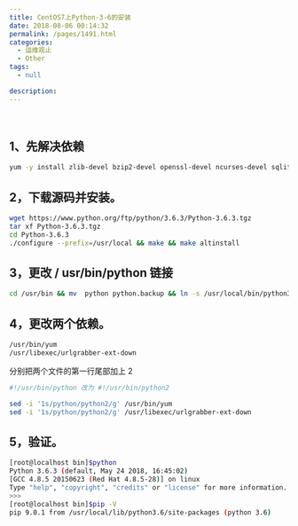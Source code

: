 ```yaml
---
title: CentOS7上Python-3-6的安装
date: 2018-08-06 00:14:32
permalink: /pages/1491.html
categories:
  - 运维观止
  - Other
tags:
  - null

description:
---
```


<br><ArticleTopAd></ArticleTopAd>


## 1、先解决依赖



```sh
yum -y install zlib-devel bzip2-devel openssl-devel ncurses-devel sqlite-devel readline-devel tk-devel gdbm-devel db4-devel libpcap-devel xz-devel wget gcc gcc-c++
```



## 2，下载源码并安装。



```sh
wget https://www.python.org/ftp/python/3.6.3/Python-3.6.3.tgz
tar xf Python-3.6.3.tgz
cd Python-3.6.3
./configure --prefix=/usr/local && make && make altinstall
```



## 3，更改 / usr/bin/python 链接



```sh
cd /usr/bin && mv  python python.backup && ln -s /usr/local/bin/python3.6 /usr/bin/python &&ln -s /usr/local/bin/python3.6 /usr/bin/python3 && ln -s /usr/local/bin/pip3.6 /usr/bin/pip
```



## 4，更改两个依赖。



```sh
/usr/bin/yum
/usr/libexec/urlgrabber-ext-down
```



分别把两个文件的第一行尾部加上 2



```sh
#!/usr/bin/python 改为 #!/usr/bin/python2

sed -i '1s/python/python2/g' /usr/bin/yum
sed -i '1s/python/python2/g' /usr/libexec/urlgrabber-ext-down
```



## 5，验证。



```sh
[root@localhost bin]$python
Python 3.6.3 (default, May 24 2018, 16:45:02)
[GCC 4.8.5 20150623 (Red Hat 4.8.5-28)] on linux
Type "help", "copyright", "credits" or "license" for more information.
>>>
[root@localhost bin]$pip -V
pip 9.0.1 from /usr/local/lib/python3.6/site-packages (python 3.6)
```


<br><ArticleTopAd></ArticleTopAd>
